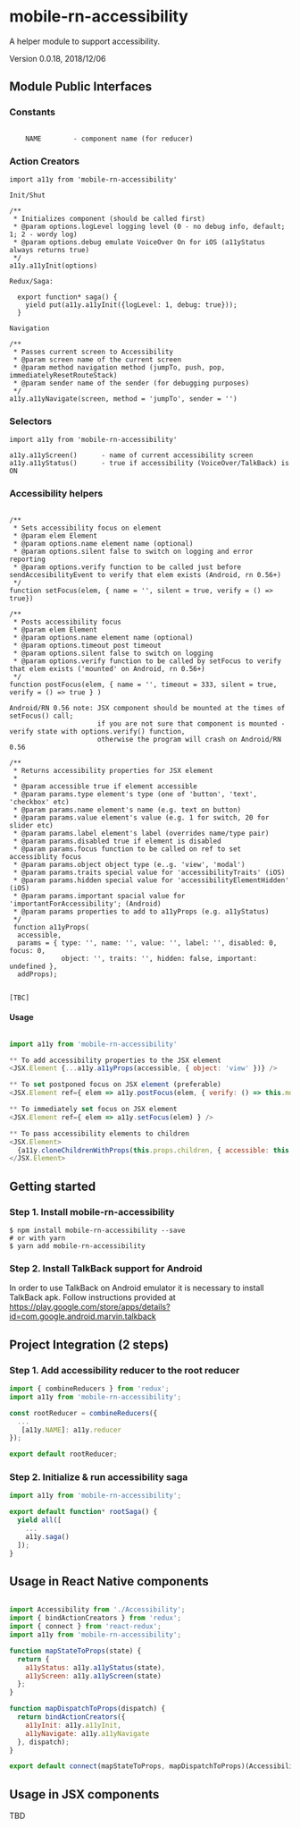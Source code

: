 # mobile-rn-accessibility

A helper module to support accessibility.

Version 0.0.18, 2018/12/06

## Module Public Interfaces

### Constants

```

    NAME        - component name (for reducer)

```

### Action Creators

```
import a11y from 'mobile-rn-accessibility'

Init/Shut

/**
 * Initializes component (should be called first)
 * @param options.logLevel logging level (0 - no debug info, default; 1; 2 - wordy log)
 * @param options.debug emulate VoiceOver On for iOS (a11yStatus always returns true)
 */
a11y.a11yInit(options)

Redux/Saga:

  export function* saga() {
    yield put(a11y.a11yInit({logLevel: 1, debug: true}));
  }

Navigation

/**
 * Passes current screen to Accessibility
 * @param screen name of the current screen
 * @param method navigation method (jumpTo, push, pop, immediatelyResetRouteStack)
 * @param sender name of the sender (for debugging purposes)
 */
a11y.a11yNavigate(screen, method = 'jumpTo', sender = '')

```

### Selectors
```
import a11y from 'mobile-rn-accessibility'

a11y.a11yScreen()      - name of current accessibility screen
a11y.a11yStatus()      - true if accessibility (VoiceOver/TalkBack) is ON

```

### Accessibility helpers

```

/**
 * Sets accessibility focus on element
 * @param elem Element
 * @param options.name element name (optional)
 * @param options.silent false to switch on logging and error reporting
 * @param options.verify function to be called just before sendAccesibilityEvent to verify that elem exists (Android, rn 0.56+)
 */
function setFocus(elem, { name = '', silent = true, verify = () => true})

/**
 * Posts accessibility focus
 * @param elem Element
 * @param options.name element name (optional)
 * @param options.timeout post timeout 
 * @param options.silent false to switch on logging
 * @param options.verify function to be called by setFocus to verify that elem exists ('mounted' on Android, rn 0.56+)
 */
function postFocus(elem, { name = '', timeout = 333, silent = true, verify = () => true } )

Android/RN 0.56 note: JSX component should be mounted at the times of setFocus() call;
                      if you are not sure that component is mounted - verify state with options.verify() function,
                      otherwise the program will crash on Android/RN 0.56

/**
 * Returns accessibility properties for JSX element
 * 
 * @param accessible true if element accessible
 * @param params.type element's type (one of 'button', 'text', 'checkbox' etc)
 * @param params.name element's name (e.g. text on button)
 * @param params.value element's value (e.g. 1 for switch, 20 for slider etc)
 * @param params.label element's label (overrides name/type pair)
 * @param params.disabled true if element is disabled
 * @param params.focus function to be called on ref to set accessiblity focus
 * @param params.object object type (e..g. 'view', 'modal')
 * @param params.traits special value for 'accessibilityTraits' (iOS)
 * @param params.hidden special value for 'accessibilityElementHidden' (iOS)
 * @param params.important spacial value for 'importantForAccessibility'; (Android)
 * @param params properties to add to a11yProps (e.g. a11yStatus)
 */
 function a11yProps(
  accessible,
  params = { type: '', name: '', value: '', label: '', disabled: 0, focus: 0,
             object: '', traits: '', hidden: false, important: undefined },
  addProps);


[TBC]

```
#### Usage
```javascript

import a11y from 'mobile-rn-accessibility'

** To add accessibility properties to the JSX element
<JSX.Element {...a11y.a11yProps(accessible, { object: 'view' })} />

** To set postponed focus on JSX element (preferable)
<JSX.Element ref={ elem => a11y.postFocus(elem, { verify: () => this.mounted }) } />

** To immediately set focus on JSX element
<JSX.Element ref={ elem => a11y.setFocus(elem) } />

** To pass accessibility elements to children
<JSX.Element>
  {a11y.cloneChildrenWithProps(this.props.children, { accessible: this.props.accessible })}
</JSX.Element>

```

## Getting started

### Step 1. Install mobile-rn-accessibility

```
$ npm install mobile-rn-accessibility --save
# or with yarn
$ yarn add mobile-rn-accessibility
```

### Step 2. Install TalkBack support for Android

In order to use TalkBack on Android emulator it is necessary to install TalkBack apk.
Follow instructions provided at https://play.google.com/store/apps/details?id=com.google.android.marvin.talkback

## Project Integration (2 steps)

### Step 1. Add accessibility reducer to the root reducer
```javascript
import { combineReducers } from 'redux';
import a11y from 'mobile-rn-accessibility';

const rootReducer = combineReducers({
  ...
   [a11y.NAME]: a11y.reducer
});

export default rootReducer;
```

### Step 2. Initialize & run accessibility saga
```javascript
import a11y from 'mobile-rn-accessibility';

export default function* rootSaga() {
  yield all([
    ...
    a11y.saga()
  ]);
}
```

## Usage in React Native components

```javascript

import Accessibility from './Accessibility';
import { bindActionCreators } from 'redux';
import { connect } from 'react-redux';
import a11y from 'mobile-rn-accessibility';

function mapStateToProps(state) {
  return {
    a11yStatus: a11y.a11yStatus(state),
    a11yScreen: a11y.a11yScreen(state)
  };
}

function mapDispatchToProps(dispatch) {
  return bindActionCreators({
    a11yInit: a11y.a11yInit,
    a11yNavigate: a11y.a11yNavigate
  }, dispatch);
}

export default connect(mapStateToProps, mapDispatchToProps)(Accessibility);
```

## Usage in JSX components

TBD
